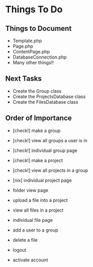 Things To Do
============

Things to Document
------------------
- Template.php
- Page.php
- ContentPage.php
- DatabaseConnection.php
- Many other things!!

Next Tasks
----------
- Create the Group class
- Create the ProjectsDatabase class
- Create the FilesDatabase class

Order of Importance
-------------------
- [check!] make a group
- [check!] view all groups a user is in

- [check!] individual group page
- [check!] make a project
- [check!] view all projects in a group

- [nix] individual project page
- folder view page
- upload a file into a project
- view all files in a project

- individual file page

- add a user to a group

- delete a file

- logout

- activate account
